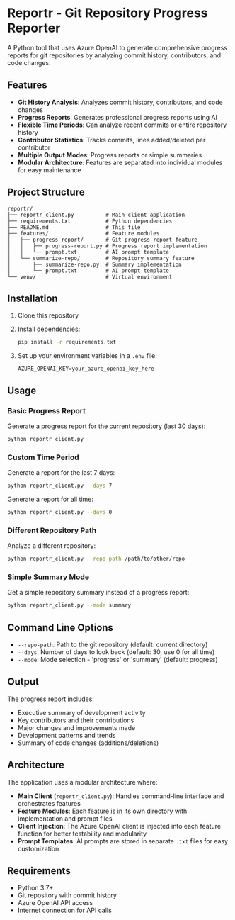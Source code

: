 # Reportr - Git Repository Progress Reporter

A Python tool that uses Azure OpenAI to generate comprehensive progress reports for git repositories by analyzing commit history, contributors, and code changes.

## Features

- **Git History Analysis**: Analyzes commit history, contributors, and code changes
- **Progress Reports**: Generates professional progress reports using AI
- **Flexible Time Periods**: Can analyze recent commits or entire repository history
- **Contributor Statistics**: Tracks commits, lines added/deleted per contributor
- **Multiple Output Modes**: Progress reports or simple summaries
- **Modular Architecture**: Features are separated into individual modules for easy maintenance

## Project Structure

```
reportr/
├── reportr_client.py          # Main client application
├── requirements.txt           # Python dependencies
├── README.md                  # This file
├── features/                  # Feature modules
│   ├── progress-report/       # Git progress report feature
│   │   ├── progress-report.py # Progress report implementation
│   │   └── prompt.txt         # AI prompt template
│   └── summarize-repo/        # Repository summary feature
│       ├── summarize-repo.py  # Summary implementation
│       └── prompt.txt         # AI prompt template
└── venv/                      # Virtual environment
```

## Installation

1. Clone this repository
2. Install dependencies:

   ```bash
   pip install -r requirements.txt
   ```

3. Set up your environment variables in a `.env` file:

   ```
   AZURE_OPENAI_KEY=your_azure_openai_key_here
   ```

## Usage

### Basic Progress Report

Generate a progress report for the current repository (last 30 days):

```bash
python reportr_client.py
```

### Custom Time Period

Generate a report for the last 7 days:

```bash
python reportr_client.py --days 7
```

Generate a report for all time:

```bash
python reportr_client.py --days 0
```

### Different Repository Path

Analyze a different repository:

```bash
python reportr_client.py --repo-path /path/to/other/repo
```

### Simple Summary Mode

Get a simple repository summary instead of a progress report:

```bash
python reportr_client.py --mode summary
```

## Command Line Options

- `--repo-path`: Path to the git repository (default: current directory)
- `--days`: Number of days to look back (default: 30, use 0 for all time)
- `--mode`: Mode selection - 'progress' or 'summary' (default: progress)

## Output

The progress report includes:

- Executive summary of development activity
- Key contributors and their contributions
- Major changes and improvements made
- Development patterns and trends
- Summary of code changes (additions/deletions)

## Architecture

The application uses a modular architecture where:

- **Main Client** (`reportr_client.py`): Handles command-line interface and orchestrates features
- **Feature Modules**: Each feature is in its own directory with implementation and prompt files
- **Client Injection**: The Azure OpenAI client is injected into each feature function for better testability and modularity
- **Prompt Templates**: AI prompts are stored in separate `.txt` files for easy customization

## Requirements

- Python 3.7+
- Git repository with commit history
- Azure OpenAI API access
- Internet connection for API calls
